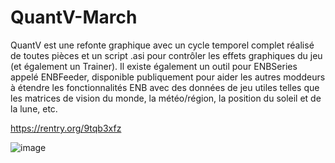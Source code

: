 # QuantV-March

QuantV est une refonte graphique avec un cycle temporel complet réalisé de toutes pièces et un script .asi pour contrôler les effets graphiques du jeu (et également un Trainer).
Il existe également un outil pour ENBSeries appelé ENBFeeder, disponible publiquement pour aider les autres moddeurs à étendre les fonctionnalités ENB avec des données de jeu utiles telles que les matrices de vision du monde, la météo/région, la position du soleil et de la lune, etc.

https://rentry.org/9tqb3xfz

![image](https://github.com/sharanakl/QuantV-March/assets/162676264/386fecc0-7a96-47bc-b0b7-87311076e565)
